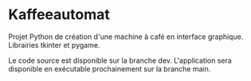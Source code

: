 # Kaffeeautomat
Projet Python de création d'une machine à café en interface graphique. Librairies tkinter et pygame.

Le code source est disponible sur la branche dev.
L'application sera disponible en exécutable prochainement sur la branche main.
